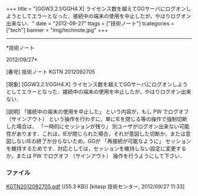 ﻿+++
title = "[GGW3.2.1/GGH4.X] ライセンス数を越えてGGサーバにログオンしようとしてエラーとなった．接続中の端末の使用を中止したが，やはりログオン出来ない．"
date = "2012-09-27"
ttags = ["技術ノート"]
tcategories = ["tech"]
banner = "img/technote.jpg"
+++

-----------------------------------------------------------------------------------------------------------------------------

*技術ノート

2012/09/27*


[番号]
技術ノート KGTN 2012092705

[現象]
[GGW3.2.1/GGH4.X]
ライセンス数を越えてGGサーバにログオンしようとしてエラーとなった．接続中の端末の使用を中止したが，やはりログオン出来ない．

[説明]
「接続中の端末の使用を中止した」 という内容が，もし PW でログオフ
（サインアウト）
という操作を行わずに，単にIEを閉じる等の操作で強制切断した場合は，
「一時的にセッションが残り」
別ユーザがログオン出来ない可能性があります．これは，IEが閉じられた場合，それが意図した切断か，または意図しないIEの終了か分らないため，GGが
「再接続が可能なように」
セッションを維持するためです．対応としては，セッションを維持しない設定に変更するか，または
PW でログオフ （サインアウト） 操作を行うようにして下さい．


### ファイル

 
 


[KGTN2012092705.pdf](http://techreport.kitasp.net/attachments/download/1015/KGTN2012092705.pdf)
 [(55.3 KB)] [kitasp 技術センター, 2012/09/27
11:33]


 


 

